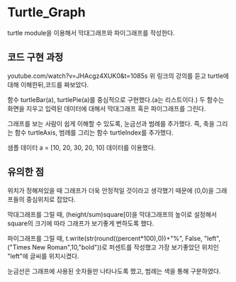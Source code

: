 
# Turtle_Graph
turtle module을 이용해서 막대그래프와 파이그래프를 작성한다.

## 코드 구현 과정
youtube.com/watch?v=JHAcgz4XUK0&t=1085s
위 링크의 강의를 듣고 turtle에 대해 이해한뒤,코드를 짜보았다.

함수 turtleBar(a), turtlePie(a)를 중심적으로 구현했다.(a는 리스트이다.)
두 함수는 화면을 지우고 입력된 데이터에 대해서 막대그래프 혹은 파이그래프를 그린다.

그래프를 보는 사람이 쉽게 이해할 수 있도록, 눈금선과 범례를 추가했다.
즉, 축을 그리는 함수 turtleAxis, 범례를 그리는 함수 turtleIndex를 추가했다.

샘플 데이터 a = [10, 20, 30, 20, 10] 데이터를 이용했다.

## 유의한 점
위치가 정해져있을 때 그래프가 더욱 안정적일 것이라고 생각했기 때문에 (0,0)을 그래프들의 중심위치로 잡았다. 

막대그래프를 그릴 때, (height/sum)square[0]을 막대그래프의 높이로 설정해서 square의 크기에 따라 그래프가 보기좋게 변하도록 했다.

파이그래프를 그릴 때, t.write(str(round((percent*100),0))+"%", False, "left", ("Times New Roman",10,"bold"))로 퍼센트를 작성했고 가장 보기좋았던 위치인 "left"에 글씨를 위치시켰다.

눈금선은 그래프에 사용된 숫자들만 나타나도록 했고, 범례는 색을 통해 구분하였다.
